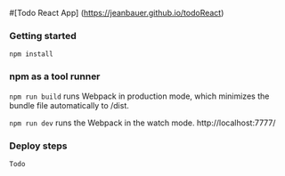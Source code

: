 #[Todo React App] (https://jeanbauer.github.io/todoReact)

### Getting started

`npm install`

### npm as a tool runner

`npm run build` runs Webpack in production mode, which minimizes the bundle file automatically to /dist.

`npm run dev` runs the Webpack in the watch mode. http://localhost:7777/

### Deploy steps

`Todo`
